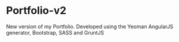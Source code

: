# Portfolio-v2
New version of my Portfolio. Developed using the Yeoman AngularJS generator, Bootstrap, SASS and GruntJS

